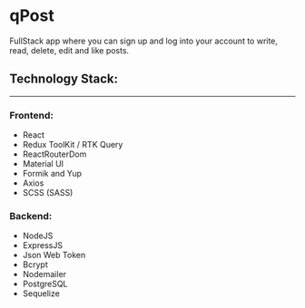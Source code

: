 # qPost
FullStack app where you can sign up and log into your account to write, read, delete, edit and like posts.

## Technology Stack:

---

### Frontend:
+ React
+ Redux ToolKit / RTK Query
+ ReactRouterDom
+ Material UI
+ Formik and Yup
+ Axios
+ SCSS (SASS)
### Backend:
+ NodeJS
+ ExpressJS
+ Json Web Token
+ Bcrypt
+ Nodemailer
+ PostgreSQL
+ Sequelize